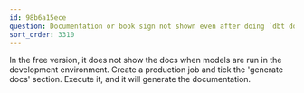 ```yaml
---
id: 98b6a15ece
question: Documentation or book sign not shown even after doing `dbt docs generate`.
sort_order: 3310
---
```


In the free version, it does not show the docs when models are run in the development environment. Create a production job and tick the 'generate docs' section. Execute it, and it will generate the documentation.